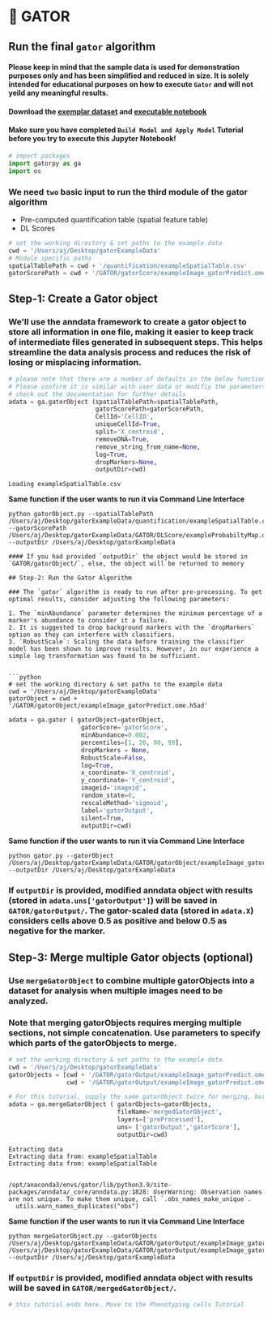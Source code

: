 # 🐊 GATOR 
## Run the final `gator` algorithm
#### Please keep in mind that the sample data is used for demonstration purposes only and has been simplified and reduced in size. It is solely intended for educational purposes on how to execute `Gator` and will not yeild any meaningful results.

#### Download the [exemplar dataset](https://github.com/nirmalLab/gatorpy/tree/main/docs/Tutorials/gatorExampleData) and [executable notebook](https://github.com/nirmalLab/gatorpy/blob/main/docs/Tutorials/notebooks/RunGator.ipynb)
#### Make sure you have completed `Build Model and Apply Model` Tutorial before you try to execute this Jupyter Notebook!


```python
# import packages
import gatorpy as ga
import os
```

### We need `two` basic input to run the third module of the gator algorithm
- Pre-computed quantification table (spatial feature table)
- DL Scores


```python
# set the working directory & set paths to the example data
cwd = '/Users/aj/Desktop/gatorExampleData'
# Module specific paths
spatialTablePath = cwd + '/quantification/exampleSpatialTable.csv'
gatorScorePath = cwd + '/GATOR/gatorScore/exampleImage_gatorPredict.ome.csv'
```

## Step-1: Create a Gator object

### We'll use the anndata framework to create a gator object to store all information in one file, making it easier to keep track of intermediate files generated in subsequent steps.  This helps streamline the data analysis process and reduces the risk of losing or misplacing information.


```python
# please note that there are a number of defaults in the below function that assumes certain structure within the spatialTable.
# Please confirm it is similar with user data or modifiy the parameters accordingly
# check out the documentation for further details
adata = ga.gatorObject (spatialTablePath=spatialTablePath,
                        gatorScorePath=gatorScorePath,
                        CellId='CellID',
                        uniqueCellId=True,
                        split='X_centroid',
                        removeDNA=True,
                        remove_string_from_name=None,
                        log=True,
                        dropMarkers=None,
                        outputDir=cwd)
```

    Loading exampleSpatialTable.csv


**Same function if the user wants to run it via Command Line Interface**
```
python gatorObject.py --spatialTablePath /Users/aj/Desktop/gatorExampleData/quantification/exampleSpatialTable.csv --gatorScorePath /Users/aj/Desktop/gatorExampleData/GATOR/DLScore/exampleProbabiltyMap.ome.csv --outputDir /Users/aj/Desktop/gatorExampleData

#### If you had provided `outputDir` the object would be stored in `GATOR/gatorObject/`, else, the object will be returned to memory

## Step-2: Run the Gator Algorithm

### The `gator` algorithm is ready to run after pre-processing. To get optimal results, consider adjusting the following parameters:

1. The `minAbundance` parameter determines the minimum percentage of a marker's abundance to consider it a failure.
2. It is suggested to drop background markers with the `dropMarkers` option as they can interfere with classifiers.
3. `RobustScale`: Scaling the data before training the classifier model has been shown to improve results. However, in our experience a simple log transformation was found to be sufficient. 


```python
# set the working directory & set paths to the example data
cwd = '/Users/aj/Desktop/gatorExampleData'
gatorObject = cwd + '/GATOR/gatorObject/exampleImage_gatorPredict.ome.h5ad'
```


```python
adata = ga.gator ( gatorObject=gatorObject,
                    gatorScore='gatorScore',
                    minAbundance=0.002,
                    percentiles=[1, 20, 80, 99],
                    dropMarkers = None,
                    RobustScale=False,
                    log=True,
                    x_coordinate='X_centroid',
                    y_coordinate='Y_centroid',
                    imageid='imageid',
                    random_state=0,
                    rescaleMethod='sigmoid',
                    label='gatorOutput',
                    silent=True,
                    outputDir=cwd)
```

**Same function if the user wants to run it via Command Line Interface**
```
python gator.py --gatorObject /Users/aj/Desktop/gatorExampleData/GATOR/gatorObject/exampleImage_gatorPredict.ome.h5ad --outputDir /Users/aj/Desktop/gatorExampleData
```

### If `outputDir` is provided, modified anndata object with results (stored in `adata.uns['gatorOutput']`) will be saved in `GATOR/gatorOutput/`. The gator-scaled data (stored in `adata.X`) considers cells above 0.5 as positive and below 0.5 as negative for the marker.

## Step-3: Merge multiple Gator objects (optional)

### Use `mergeGatorObject` to combine multiple gatorObjects into a dataset for analysis when multiple images need to be analyzed.

### Note that merging gatorObjects requires merging multiple sections, not simple concatenation. Use parameters to specify which parts of the gatorObjects to merge.


```python
# set the working directory & set paths to the example data
cwd = '/Users/aj/Desktop/gatorExampleData'
gatorObjects = [cwd + '/GATOR/gatorOutput/exampleImage_gatorPredict.ome.h5ad',
                cwd + '/GATOR/gatorOutput/exampleImage_gatorPredict.ome.h5ad']
```


```python
# For this tutorial, supply the same gatorObject twice for merging, but multiple gatorObjects can be merged in ideal conditions.
adata = ga.mergeGatorObject ( gatorObjects=gatorObjects,
                              fileName='mergedGatorObject',
                              layers=['preProcessed'],
                              uns= ['gatorOutput','gatorScore'],
                              outputDir=cwd)
```

    Extracting data
    Extracting data from: exampleSpatialTable
    Extracting data from: exampleSpatialTable


    /opt/anaconda3/envs/gator/lib/python3.9/site-packages/anndata/_core/anndata.py:1828: UserWarning: Observation names are not unique. To make them unique, call `.obs_names_make_unique`.
      utils.warn_names_duplicates("obs")


**Same function if the user wants to run it via Command Line Interface**
```
python mergeGatorObject.py --gatorObjects /Users/aj/Desktop/gatorExampleData/GATOR/gatorOutput/exampleImage_gatorPredict.ome.h5ad /Users/aj/Desktop/gatorExampleData/GATOR/gatorOutput/exampleImage_gatorPredict.ome.h5ad --outputDir /Users/aj/Desktop/gatorExampleData
```

### If `outputDir` is provided, modified anndata object with results will be saved in `GATOR/mergedGatorObject/`.


```python
# this tutorial ends here. Move to the Phenotyping cells Tutorial
```


```python

```
